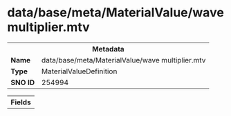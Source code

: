 <h1>data/base/meta/MaterialValue/wave multiplier.mtv</h1><table><tr><th colspan="100%">Metadata</th></tr><tr><td><b>Name</b></td><td>data/base/meta/MaterialValue/wave multiplier.mtv</td></tr><tr><td><b>Type</b></td><td>MaterialValueDefinition</td></tr><tr><td><b>SNO ID</b></td><td>254994</td></tr></table>

<table><tr><th colspan="100%">Fields</th></tr></table>

